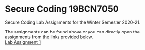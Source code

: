 # Secure Coding 19BCN7050

Secure Coding Lab Assignments for the Winter Semester 2020-21.

The assignments can be found above or you can directly open the assignments from the links provided below.
<br><a href="https://github.com/Nishit3479/Secure_Coding_19BCN7050/blob/main/Secure_Coding_Lab-1/CSE-2010_19BCN7050_Lab%20Assignment-1.pdf"  target="_blank">Lab Assignment 1</a>

